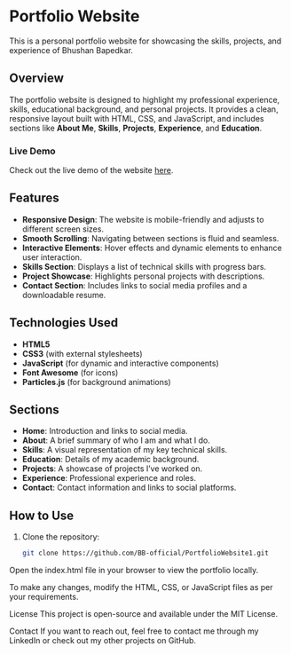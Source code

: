 
# Portfolio Website

This is a personal portfolio website for showcasing the skills, projects, and experience of Bhushan Bapedkar.

## Overview

The portfolio website is designed to highlight my professional experience, skills, educational background, and personal projects. It provides a clean, responsive layout built with HTML, CSS, and JavaScript, and includes sections like **About Me**, **Skills**, **Projects**, **Experience**, and **Education**.

### Live Demo

Check out the live demo of the website [here](https://bb-official.github.io/PortfolioWebsite1/).

## Features

- **Responsive Design**: The website is mobile-friendly and adjusts to different screen sizes.
- **Smooth Scrolling**: Navigating between sections is fluid and seamless.
- **Interactive Elements**: Hover effects and dynamic elements to enhance user interaction.
- **Skills Section**: Displays a list of technical skills with progress bars.
- **Project Showcase**: Highlights personal projects with descriptions.
- **Contact Section**: Includes links to social media profiles and a downloadable resume.

## Technologies Used

- **HTML5**
- **CSS3** (with external stylesheets)
- **JavaScript** (for dynamic and interactive components)
- **Font Awesome** (for icons)
- **Particles.js** (for background animations)

## Sections

- **Home**: Introduction and links to social media.
- **About**: A brief summary of who I am and what I do.
- **Skills**: A visual representation of my key technical skills.
- **Education**: Details of my academic background.
- **Projects**: A showcase of projects I’ve worked on.
- **Experience**: Professional experience and roles.
- **Contact**: Contact information and links to social platforms.

## How to Use

1. Clone the repository:

   ```bash
   git clone https://github.com/BB-official/PortfolioWebsite1.git
Open the index.html file in your browser to view the portfolio locally.

To make any changes, modify the HTML, CSS, or JavaScript files as per your requirements.

License
This project is open-source and available under the MIT License.

Contact
If you want to reach out, feel free to contact me through my LinkedIn or check out my other projects on GitHub.

